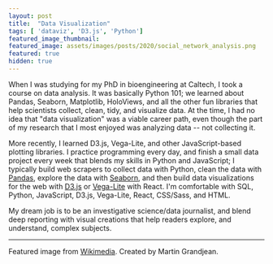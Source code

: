 ```yaml
---
layout: post
title:  "Data Visualization"
tags: [ 'dataviz', 'D3.js', 'Python']
featured_image_thumbnail:
featured_image: assets/images/posts/2020/social_network_analysis.png
featured: true
hidden: true
---
```


When I was studying for my PhD in bioengineering at Caltech, I took a course on data analysis. It was basically Python 101; we learned about Pandas, Seaborn, Matplotlib, HoloViews, and all the other fun libraries that help scientists collect, clean, tidy, and visualize data. At the time, I had no idea that "data visualization" was a viable career path, even though the part of my research that I most enjoyed was analyzing data -- not collecting it.

More recently, I learned D3.js, Vega-Lite, and other JavaScript-based plotting libraries. I practice programming every day, and finish a small data project every week that blends my skills in Python and JavaScript; I typically build web scrapers to collect data with Python, clean the data with [Pandas](https://pandas.pydata.org/), explore the data with [Seaborn](https://seaborn.pydata.org/index.html), and then build data visualizations for the web with [D3.js](https://d3js.org/) or [Vega-Lite](https://vega.github.io/vega-lite/) with React. I'm comfortable with SQL, Python, JavaScript, D3.js, Vega-Lite, React, CSS/Sass, and HTML.

My dream job is to be an investigative science/data journalist, and blend deep reporting with visual creations that help readers explore, and understand, complex subjects.

_______________

Featured image from [Wikimedia](https://commons.wikimedia.org/wiki/File:Social_Network_Analysis_Visualization.png). Created by Martin Grandjean.
